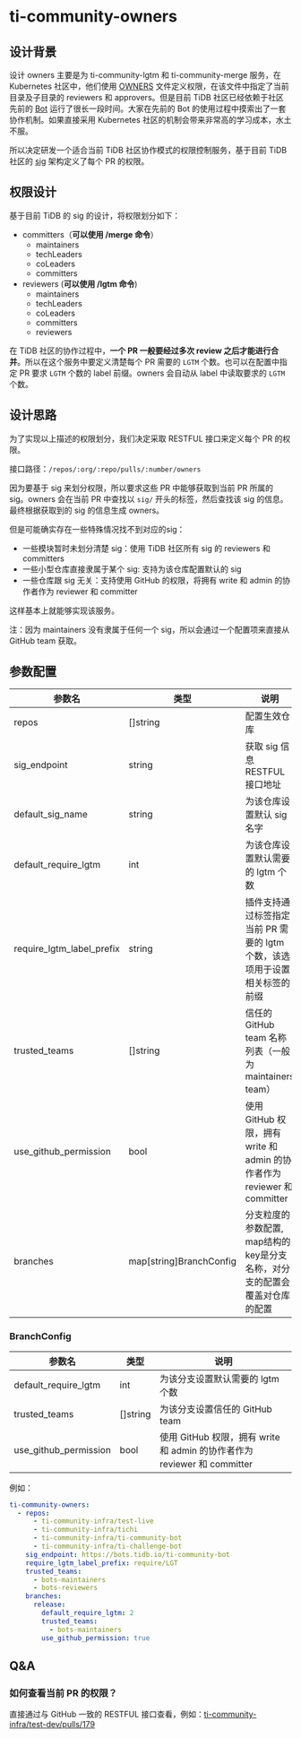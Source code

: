 # ti-community-owners

## 设计背景

设计 owners 主要是为 ti-community-lgtm 和 ti-community-merge 服务，在 Kubernetes 社区中，他们使用 [OWNERS](https://github.com/kubernetes/test-infra/blob/master/OWNERS) 文件定义权限，在该文件中指定了当前目录及子目录的 reviewers 和 approvers。但是目前 TiDB 社区已经依赖于社区先前的 [Bot](https://github.com/pingcap-incubator/cherry-bot) 运行了很长一段时间。大家在先前的 Bot 的使用过程中摸索出了一套协作机制。如果直接采用 Kubernetes 社区的机制会带来非常高的学习成本，水土不服。

所以决定研发一个适合当前 TiDB 社区协作模式的权限控制服务，基于目前 TiDB 社区的 [sig](https://github.com/pingcap/community) 架构定义了每个 PR 的权限。

## 权限设计

基于目前 TiDB 的 sig 的设计，将权限划分如下：

- committers（**可以使用 /merge 命令**）
  - maintainers
  - techLeaders
  - coLeaders
  - committers
- reviewers (**可以使用 /lgtm 命令**)
  - maintainers
  - techLeaders
  - coLeaders
  - committers
  - reviewers

在 TiDB 社区的协作过程中，**一个 PR 一般要经过多次 review 之后才能进行合并**。所以在这个服务中要定义清楚每个 PR 需要的 `LGTM` 个数。也可以在配置中指定 PR 要求 `LGTM` 个数的 label 前缀。owners 会自动从 label 中读取要求的 `LGTM` 个数。

## 设计思路

为了实现以上描述的权限划分，我们决定采取 RESTFUL 接口来定义每个 PR 的权限。

接口路径：`/repos/:org/:repo/pulls/:number/owners`

因为要基于 sig 来划分权限，所以要求这些 PR 中能够获取到当前 PR 所属的 sig。owners 会在当前 PR 中查找以 `sig/` 开头的标签，然后查找该 sig 的信息。最终根据获取到的 sig 的信息生成 owners。

但是可能确实存在一些特殊情况找不到对应的sig：
- 一些模块暂时未划分清楚 sig：使用 TiDB 社区所有 sig 的 reviewers 和 committers
- 一些小型仓库直接隶属于某个 sig: 支持为该仓库配置默认的 sig
- 一些仓库跟 sig 无关：支持使用 GitHub 的权限，将拥有 write 和 admin 的协作者作为 reviewer 和 committer

这样基本上就能够实现该服务。

注：因为 maintainers 没有隶属于任何一个 sig，所以会通过一个配置项来直接从 GitHub team 获取。

## 参数配置

| 参数名                    | 类型                    | 说明                                                                       |
| ------------------------- | ----------------------- | -------------------------------------------------------------------------- |
| repos                     | []string                | 配置生效仓库                                                               |
| sig_endpoint              | string                  | 获取 sig 信息 RESTFUL 接口地址                                             |
| default_sig_name          | string                  | 为该仓库设置默认 sig 名字                                                  |
| default_require_lgtm      | int                     | 为该仓库设置默认需要的 lgtm 个数                                           |
| require_lgtm_label_prefix | string                  | 插件支持通过标签指定当前 PR 需要的 lgtm 个数，该选项用于设置相关标签的前缀 |
| trusted_teams             | []string                | 信任的 GitHub team 名称列表（一般为 maintainers team）                     |
| use_github_permission     | bool                    | 使用 GitHub 权限，拥有 write 和 admin 的协作者作为 reviewer 和 committer   |
| branches                  | map[string]BranchConfig | 分支粒度的参数配置, map结构的key是分支名称，对分支的配置会覆盖对仓库的配置 |

### BranchConfig

| 参数名                | 类型     | 说明                                                                     |
| --------------------- | -------- | ------------------------------------------------------------------------ |
| default_require_lgtm  | int      | 为该分支设置默认需要的 lgtm 个数                                         |
| trusted_teams         | []string | 为该分支设置信任的 GitHub team                                           |
| use_github_permission | bool     | 使用 GitHub 权限，拥有 write 和 admin 的协作者作为 reviewer 和 committer |

例如：

```yml
ti-community-owners:
  - repos:
      - ti-community-infra/test-live
      - ti-community-infra/tichi
      - ti-community-infra/ti-community-bot
      - ti-community-infra/ti-challenge-bot
    sig_endpoint: https://bots.tidb.io/ti-community-bot
    require_lgtm_label_prefix: require/LGT
    trusted_teams:
      - bots-maintainers
      - bots-reviewers
    branches:
      release:
        default_require_lgtm: 2
        trusted_teams:
          - bots-maintainers
        use_github_permission: true
```

## Q&A

### 如何查看当前 PR 的权限？

直接通过与 GitHub 一致的 RESTFUL 接口查看，例如：[ti-community-infra/test-dev/pulls/179](https://prow.tidb.io/ti-community-owners/repos/ti-community-infra/test-dev/pulls/179/owners)